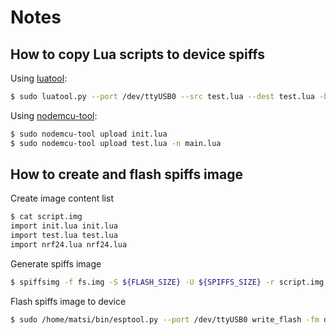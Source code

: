 # Notes

## How to copy Lua scripts to device spiffs

Using [luatool](https://github.com/4refr0nt/luatool):
```bash
$ sudo luatool.py --port /dev/ttyUSB0 --src test.lua --dest test.lua -b 115200
```

Using [nodemcu-tool](https://github.com/AndiDittrich/NodeMCU-Tool):
```bash
$ sudo nodemcu-tool upload init.lua
$ sudo nodemcu-tool upload test.lua -n main.lua
```


## How to create and flash spiffs image

Create image content list
```bash
$ cat script.img
import init.lua init.lua
import test.lua test.lua
import nrf24.lua nrf24.lua
```

Generate spiffs image
```bash
$ spiffsimg -f fs.img -S ${FLASH_SIZE} -U ${SPIFFS_SIZE} -r script.img
```

Flash spiffs image to device
```bash
$ sudo /home/matsi/bin/esptool.py --port /dev/ttyUSB0 write_flash -fm dio -fs ${FLASH_SIZE} ${SPIFFS_OFFSET} fs.img
```

